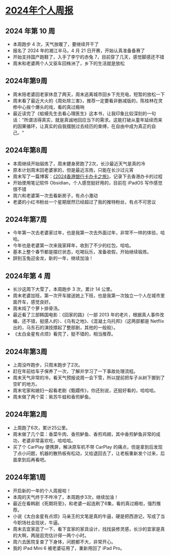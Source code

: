# [2024年个人周报](https://github.com/superleeyom/blog/issues/57)

## 2024 年第 10 周
- 本周跑步 4 次，天气放暖了，要继续开干了
- 报名了 2024 年的湘江半马，4 月 21 日开赛，开始认真准备备赛了
- 开始支持国产跑鞋了，入手了李宁的赤兔 7，目前穿了几天，感觉脚感还不错
- 周末和老婆两个人又驱车回株洲了，乡下的生活就是放松

## 2024年第9周
- 周末陪老婆回老家休息了两天，周末逃离城市回乡下充充电，短暂的放松一下
- 周末看了最近大火的《周处除三害》，推荐一定要看非删减版的，陈桂林在灵修中心挨个爆头的戏，看的真过瘾呐
- 最近读完了《蛤蟆先生去看心理医生》这本书，让我印象比较深刻的一句话：”所谓活得真实，就是真诚地回应当下的需求。这能打破从童年延续而来的因果循环，让真实的自我摆脱过去经历的束缚，在自由中成为真正的自己。“

## 2024年第8周
- 本周继续开始锻炼了，周末健身房跑了2次，长沙最近天气是真的冷
- 原本计划周末回老婆家的，但是最近冻雨，只能在长沙过元宵
- 周末写了一篇博客：[《2024香港银行卡办卡之旅》](https://github.com/superleeyom/blog/issues/58)，记录下去香港办卡的过程
- 开始使用笔记软件 Obsidian，个人感觉挺好用的，目前在 iPadOS 写作感觉很不错
- 周六和老婆第一次去看新房子，有点小激动
- 老婆的小红书粉丝一个星期居然已经超过了我的推特粉丝，有点不可思议

## 2024年第7周
- 今年第一次去老婆家过年，也是我第一次去外面过年，非常不一样的体验，哈哈。
- 今年也是老婆第一次来我家拜年，收到了不少的红包，哈哈。
- 基本上整个春节都是摆烂状态，吃喝玩乐，准备收假，开始继续锻炼。
- 辞别玉兔迎金龙，新的一年，继续加油！


## 2024年第 4 周
- 长沙这周下大雪了，本周跑步 3 次，累计 14 公里。
- 周末老婆加班，第一次开车接送她上下班，也是我第一次独立一个人在城市里面开车，感觉良好。
- 周末炖了个萝卜排骨汤。
- 最近看了三部韩国电影：《回家的路》（一部 2013 年的老片，根据真人事件改编，还不错，挺感人的）、《乌有之地》、《混凝土乌托邦》（这两部都是 Netflix 出的，马东石的演技撑起了整部剧，其他的一般般）。
- 《太白金星有点烦》看完了，挺不错的，相当推荐。

## 2024年第3周
- 上周没咋跑步，只周末跑步了2次。
- 赶在年前给车子保养了一次，了解并学习了一下事故处理流程。
- 周末天气非常的冷，看天气预报说周一会下雪，所以提前把车子从树下挪到了空旷的地方。
- 周末宅家和媳妇一起看老剧《甄嬛传》，你还别说，还挺好看的，哈哈哈。
- 周末做了两个菜：紫苏牛蛙和香煎鲈鱼。

## 2024年第2周
- 上周跑了6次，累计25公里。
- 周末做了几个菜：香菜牛肉、香煎鲈鱼、香煎鸡翅，其中香煎鲈鱼非常的成功，老婆非常喜欢吃，哈哈哈。
- 买了个 CarPlay 便携屏，解决原车机不带 CarPlay 的痛点，但是拿到后发现了点小问题，机器的散热板有松动，又给退回去了，让老板重新发个过来，后面拿到后再看吧。


## 2024年第1周
- 开启新的一年的个人周报啦！
- 本周的天气终于不咋冷了，本周跑步3次，继续加油！
- 最近在看韩剧《死期将至》，和老婆一起连刷了6集，看的真过瘾啦，强烈推荐。
- 小说《太白金星有点烦》马亲王的文笔是真的牛逼，硬是把西游记，写成了当今职场社会现状，牛逼。
- 周末去宜家逛了一下，看下宜家的家具设计，找找装修灵感，长沙的宜家是真的大啊，两层逛完估计得一两个小时。
- 周六去医院复查了下身体，问题都不大，非常开心。
- 我的 iPad Mini 6 被老婆征用了，重新用回了 iPad Pro。